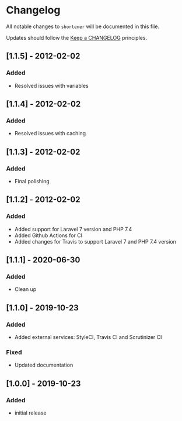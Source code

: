 # Changelog

All notable changes to `shortener` will be documented in this file.

Updates should follow the [Keep a CHANGELOG](http://keepachangelog.com/) principles.

## [1.1.5] - 2012-02-02
### Added
- Resolved issues with variables

## [1.1.4] - 2012-02-02
### Added
- Resolved issues with caching

## [1.1.3] - 2012-02-02
### Added
- Final polishing 

## [1.1.2] - 2012-02-02
### Added
- Added support for Laravel 7 version and PHP 7.4
- Added Github Actions for CI
- Added changes for Travis to support Laravel 7 and PHP 7.4 version

## [1.1.1] - 2020-06-30
### Added
- Clean up

## [1.1.0] - 2019-10-23
### Added
- Added external services: StyleCI, Travis CI and Scrutinizer CI

### Fixed
- Updated documentation

## [1.0.0] - 2019-10-23
### Added
- initial release
